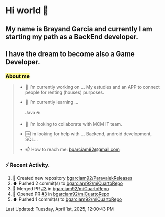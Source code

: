 # Hi world 👋

  

## My name is Brayand Garcia and currently I am starting my path as a BackEnd developer.  

## I have the dream to become also a Game Developer. 

  
### <font color="#000000"><span style="background:#fff88f">About me</span></font>
> 
> - 🔭 I’m currently working on ... My estudies and an APP to connect people for renting (houses) purposes.
> 
> - 🌱 I’m currently learning ... 
> 
>	Java ☕
> 
> - 👯 I’m looking to collaborate with MCM IT team.
> 
>  - 🆘I’m looking for help with ... Backend, android development, SQL...
>    
> - 📫 How to reach me: bgarciam92@gmail.com
> 
> 

### :zap: Recent Activity.

<!--RECENT_ACTIVITY:start-->
1. 📔 Created new repository [bgarciam92/ParavalekReleases](https://github.com/bgarciam92/ParavalekReleases)<br>
2. ⬆️ Pushed 2 commit(s) to [bgarciam92/miCuartoRepo](https://github.com/bgarciam92/miCuartoRepo)<br>
3. 🎉 Merged PR [#3](https://github.com/bgarciam92/miCuartoRepo/pull/3) in [bgarciam92/miCuartoRepo](https://github.com/bgarciam92/miCuartoRepo)<br>
4. 💪 Opened PR [#3](https://github.com/bgarciam92/miCuartoRepo/pull/3) in [bgarciam92/miCuartoRepo](https://github.com/bgarciam92/miCuartoRepo)<br>
5. ⬆️ Pushed 1 commit(s) to [bgarciam92/miCuartoRepo](https://github.com/bgarciam92/miCuartoRepo)<br>
<!--RECENT_ACTIVITY:end-->

<!--RECENT_ACTIVITY:last_update-->
Last Updated: Tuesday, April 1st, 2025, 12:00:43 PM
<!--RECENT_ACTIVITY:last_update_end-->

